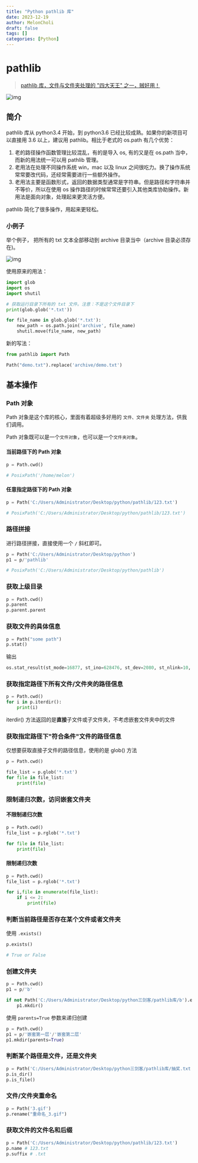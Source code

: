 ```yaml
---
title: "Python pathlib 库"
date: 2023-12-19
author: MelonCholi
draft: false
tags: []
categories: [Python]
---
```


# pathlib

> [pathlib 库，文件与文件夹处理的 "四大天王" 之一，贼好用！](https://mp.weixin.qq.com/s/upXCeqRAsR-dZdr_UPwLvA)

![img](https://pic2.zhimg.com/80/v2-046244f5fa0fad6736ee6ffb205cd169_1440w.webp)

## 简介

pathlib 库从 python3.4 开始，到 python3.6 已经比较成熟。如果你的新项目可以直接用 3.6 以上，建议用 pathlib。相比于老式的 os.path 有几个优势：

1. 老的路径操作函数管理比较混乱，有的是导入 os, 有的又是在 os.path 当中，而新的用法统一可以用 pathlib 管理。
2. 老用法在处理不同操作系统 win，mac 以及 linux 之间很吃力。换了操作系统常常要改代码，还经常需要进行一些额外操作。
3. 老用法主要是函数形式，返回的数据类型通常是字符串。但是路径和字符串并不等价，所以在使用 os 操作路径的时候常常还要引入其他类库协助操作。新用法是面向对象，处理起来更灵活方便。

pathlib 简化了很多操作，用起来更轻松。

### 小例子

举个例子， 把所有的 txt 文本全部移动到 archive 目录当中（archive 目录必须存在)。

![img](https://pic4.zhimg.com/80/v2-84bae56136367b62cb390227485e2e63_1440w.webp)

使用原来的用法：

```py
import glob
import os
import shutil

# 获取运行目录下所有的 txt 文件。注意：不是这个文件目录下
print(glob.glob('*.txt'))

for file_name in glob.glob('*.txt'):
    new_path = os.path.join('archive', file_name)
    shutil.move(file_name, new_path)
```

新的写法：

```py
from pathlib import Path

Path("demo.txt").replace('archive/demo.txt')
```

## 基本操作

### Path 对象

Path 对象是这个库的核心，里面有着超级多好用的 `文件、文件夹` 处理方法，供我们调用。

Path 对象既可以是一个`文件对象`，也可以是一个`文件夹对象`。

#### 当前路径下的 Path 对象

```py
p = Path.cwd()

# PosixPath('/home/melon')
```

#### 任意指定路径下的 Path 对象

```py
p = Path('C:/Users/Administrator/Desktop/python/pathlib/123.txt')

# PosixPath('C:/Users/Administrator/Desktop/python/pathlib/123.txt')
```

### 路径拼接

进行路径拼接，直接使用一个 `/` 斜杠即可。

```py
p = Path('C:/Users/Administrator/Desktop/python')
p1 = p/'pathlib'

# PosixPath('C:/Users/Administrator/Desktop/python/pathlib')
```

### 获取上级目录

```py
p = Path.cwd()
p.parent
p.parent.parent
```

### 获取文件的具体信息

```py
p = Path("some path")
p.stat()
```

输出

```py
os.stat_result(st_mode=16877, st_ino=628476, st_dev=2080, st_nlink=10, st_uid=1000, st_gid=1000, st_size=4096, st_atime=1702974364, st_mtime=1702974364, st_ctime=1702974364)
```

### 获取指定路径下所有文件/文件夹的路径信息

```py
p = Path.cwd()
for i in p.iterdir():
    print(i)
```

iterdir() 方法返回的是**直接**子文件或子文件夹，不考虑嵌套文件夹中的文件

### 获取指定路径下"符合条件"文件的路径信息

仅想要获取直接子文件的路径信息，使用的是 glob() 方法

```py
p = Path.cwd()

file_list = p.glob('*.txt')
for file in file_list:
    print(file)
```

### 限制递归次数，访问嵌套文件夹

#### 不限制递归次数

```py
p = Path.cwd()
file_list = p.rglob('*.txt')

for file in file_list:
    print(file)
```

####  限制递归次数

```py
p = Path.cwd()
file_list = p.rglob('*.txt')

for i,file in enumerate(file_list):
    if i <= 2:
        print(file)
```

### 判断当前路径是否存在某个文件或者文件夹

使用 `.exists()`

```py
p.exists()

# True or False
```

### 创建文件夹

```py
p = Path.cwd()
p1 = p/'b'

if not Path('C:/Users/Administrator/Desktop/python三剑客/pathlib库/b').exists():
    p1.mkdir()
```

使用 `parents=True` 参数来递归创建

```py
p = Path.cwd()
p1 = p/'嵌套第一层'/'嵌套第二层'
p1.mkdir(parents=True)
```

### 判断某个路径是文件，还是文件夹

```py
p = Path('C:/Users/Administrator/Desktop/python三剑客/pathlib库/抽奖.txt')
p.is_dir()
p.is_file()
```

### 文件/文件夹重命名

```py
p = Path('3.gif')
p.rename("重命名_3.gif")
```

### 获取文件的文件名和后缀

```py
p = Path('C:/Users/Administrator/Desktop/python/pathlib/123.txt')
p.name # 123.txt
p.suffix # .txt
```

